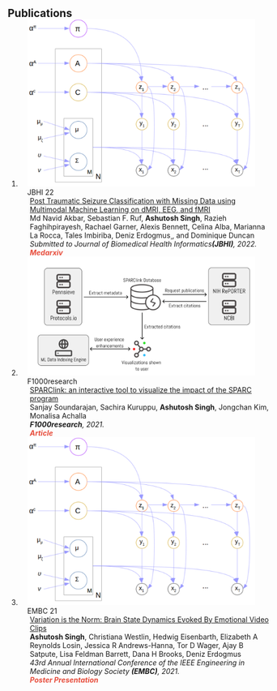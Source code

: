 <h2 id="publications" style="margin: 2px 0px -15px;">Publications</h2>

<div class="publications">
<ol class="bibliography">
  
<li>
<div class="pub-row">

  <div class="col-sm-3 abbr" style="position: relative;padding-right: 15px;padding-left: 15px;">
    <img src="assets/img/Screenshot from 2023-01-12 05-51-20.png" class="teaser img-fluid z-depth-1">
    <abbr class="badge">JBHI 22</abbr>
  </div>

  <div class="col-sm-9" style="position: relative;width: 100%;padding-right: 15px;padding-left: 20px;">
    <div class="title"><a href="https://arxiv.org/pdf/2110.12392.pdf"> Post Traumatic Seizure Classification with Missing Data using Multimodal Machine Learning on dMRI, EEG, and fMRI</a></div>
    <div class="author">Md Navid Akbar, Sebastian F. Ruf, <strong>Ashutosh Singh</strong>, Razieh Faghihpirayesh, Rachael Garner, Alexis
Bennett, Celina Alba, Marianna La Rocca, Tales Imbiriba, Deniz Erdogmus¸, and Dominique Duncan</div>
    <div class="periodical"><em> Submitted to Journal of Biomedical Health Informatics<strong>(JBHI)</strong>, 2022.</em></div>
    <div class="links">
      <a href="https://ieeexplore.ieee.org/stamp/stamp.jsp?tp=&arnumber=9630852" class="btn btn-sm z-depth-0" role="button" target="_blank" style="font-size:12px;"></a>
      <strong><i style="color:#e74d3c">Medarxiv</i></strong>
    </div>
  </div>
</div>
</li>
    
<li>
<div class="pub-row">

  <div class="col-sm-3 abbr" style="position: relative;padding-right: 15px;padding-left: 15px;">
    <img src="assets/img/Screenshot from 2023-01-12 06-13-59.png" class="teaser img-fluid z-depth-1">
    <abbr class="badge">F1000research</abbr>
  </div>

  <div class="col-sm-9" style="position: relative;width: 100%;padding-right: 15px;padding-left: 20px;">
    <div class="title"><a href="https://www.biorxiv.org/content/10.1101/2021.10.22.465507v1.full.pdf">SPARClink: an interactive tool to visualize the impact of the SPARC program</a></div>
    <div class="author">Sanjay Soundarajan, Sachira Kuruppu, <strong>Ashutosh Singh</strong>, Jongchan Kim, Monalisa Achalla
</div>
    <div class="periodical"><em><strong>F1000research</strong>, 2021.</em></div>
    <div class="links">
      <a href="https://fairdataihub.org/sparclink" class="btn btn-sm z-depth-0" role="button" target="_blank" style="font-size:12px;"></a>
      <strong><i style="color:#e74d3c">Article</i></strong>
    </div>
  </div>
</div>
</li>
<li>
<div class="pub-row">

  <div class="col-sm-3 abbr" style="position: relative;padding-right: 15px;padding-left: 15px;">
    <img src="assets/img/Screenshot from 2023-01-12 05-51-20.png" class="teaser img-fluid z-depth-1">
    <abbr class="badge">EMBC 21</abbr>
  </div>

  <div class="col-sm-9" style="position: relative;width: 100%;padding-right: 15px;padding-left: 20px;">
    <div class="title"><a href="https://arxiv.org/pdf/2110.12392.pdf">Variation is the Norm: Brain State Dynamics Evoked By Emotional Video Clips</a></div>
    <div class="author"><strong>Ashutosh Singh</strong>, Christiana Westlin, Hedwig Eisenbarth, Elizabeth A Reynolds Losin, Jessica R Andrews-Hanna, Tor D Wager, Ajay B Satpute, Lisa Feldman Barrett, Dana H Brooks, Deniz Erdogmus</div>
    <div class="periodical"><em>43rd Annual International Conference of the IEEE Engineering in Medicine and Biology Society <strong>(EMBC)</strong>, 2021.</em></div>
    <div class="links">
      <a href="https://ieeexplore.ieee.org/stamp/stamp.jsp?tp=&arnumber=9630852" class="btn btn-sm z-depth-0" role="button" target="_blank" style="font-size:12px;"></a>
      <strong><i style="color:#e74d3c">Poster Presentation</i></strong>
    </div>
  </div>
</div>
</li>
  
<br>

</ol>
</div>
